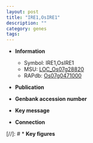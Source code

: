 ```yaml
---
layout: post
title: "IRE1,OsIRE1"
description: ""
category: genes
tags: 
---
```


* **Information**  
    + Symbol: IRE1,OsIRE1  
    + MSU: [LOC_Os07g28820](http://rice.uga.edu/cgi-bin/ORF_infopage.cgi?orf=LOC_Os07g28820)  
    + RAPdb: [Os07g0471000](http://rapdb.dna.affrc.go.jp/viewer/gbrowse_details/irgsp1?name=Os07g0471000)  

* **Publication**  

* **Genbank accession number**  

* **Key message**  

* **Connection**  

[//]: # * **Key figures**  


